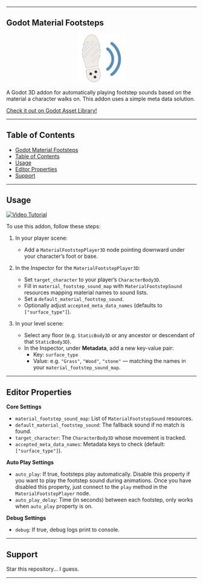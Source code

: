 
---

## Godot Material Footsteps


<p align="center">
  <img src="addons/godot_material_footsteps/assets/editor_icons/icon.png"alt="Godot Material Footsteps Icon", width="128"height="128"/>
</p>

A Godot 3D addon for automatically playing footstep sounds based on the material a character walks on. This addon uses a simple meta data solution.

[Check it out on Godot Asset Library!](https://godotengine.org/asset-library/asset/4122)

---

## Table of Contents

- [Godot Material Footsteps](#godot-material-footsteps)
- [Table of Contents](#table-of-contents)
- [Usage](#usage)
- [Editor Properties](#editor-properties)
- [Support](#support)

---

## Usage

[![Video Tutorial](https://img.youtube.com/vi/zFgYhZyGRw0/hqdefault.jpg)](https://youtu.be/zFgYhZyGRw0)


To use this addon, follow these steps:

1. In your player scene:
   * Add a `MaterialFootstepPlayer3D` node pointing downward under your character’s foot or base.
2. In the Inspector for the `MaterialFootstepPlayer3D`:
   * Set `target_character` to your player’s `CharacterBody3D`.
   * Fill in `material_footstep_sound_map` with `MaterialFootstepSound` resources mapping material names to sound lists.
   * Set a `default_material_footstep_sound`.
   * Optionally adjust `accepted_meta_data_names` (defaults to `["surface_type"]`).

3. In your level scene:
   * Select any floor (e.g. `StaticBody3D` or any ancestor or descendant of that `StaticBody3D`).
   * In the Inspector, under **Metadata**, add a new key-value pair:
	 * Key: `surface_type`
	 * Value: e.g. `"Grass"`, `"Wood"`, `"stone"` — matching the names in your `material_footstep_sound_map`.

---

## Editor Properties

**Core Settings**

* `material_footstep_sound_map`: List of `MaterialFootstepSound` resources.
* `default_material_footstep_sound`: The fallback sound if no match is found.
* `target_character`: The `CharacterBody3D` whose movement is tracked.
* `accepted_meta_data_names`: Metadata keys to check (default: `["surface_type"]`).

**Auto Play Settings**

* `auto_play`: If true, footsteps play automatically. Disable this property if you want to play the footstep sound during animations. Once you have disabled this property, just connect to the `play` method in the `MaterialFootstepPlayer` node.
* `auto_play_delay`: Time (in seconds) between each footstep, only works when `auto_play` property is on.

**Debug Settings**

* `debug`: If true, debug logs print to console.

---

## Support

Star this repository... I guess.

---
